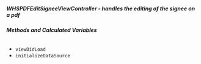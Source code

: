 ##### **WHSPDFEditSigneeViewController** - handles the editing of the signee on a pdf

###### **Methods and Calculated Variables**
- `viewDidLoad`
- `initializeDataSource`